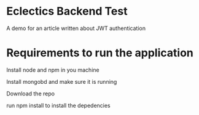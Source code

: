 # Eclectics Backend Test
A demo for an article written about JWT authentication

# Requirements to run the application

Install node and npm in you machine

Install mongobd and make sure it is running

Download the repo

run npm install to install the depedencies

